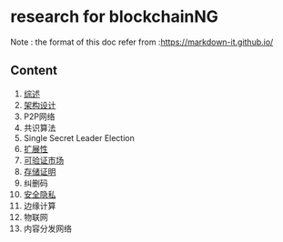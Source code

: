 # research for blockchainNG
Note : the format of this doc refer from :https://markdown-it.github.io/

## Content   

1. [综述](https://github.com/stone-note/blockchainNG/blob/master/01.%E7%BB%BC%E8%BF%B0/suvery.md)
2. [架构设计](https://github.com/stone-note/blockchainNG/blob/master/02.%E6%9E%B6%E6%9E%84%E8%AE%BE%E8%AE%A1/architecture.md)
3. P2P网络
4. 共识算法
5. Single Secret Leader Election
6. [扩展性](https://github.com/stone-note/blockchainNG/blob/master/06.%E6%89%A9%E5%B1%95%E6%80%A7/scalability.md)
7. [可验证市场](https://github.com/stone-note/blockchainNG/blob/master/07.%E5%8F%AF%E9%AA%8C%E8%AF%81%E5%B8%82%E5%9C%BA/verifiablemarket.md)
8. [存储证明](https://github.com/stone-note/blockchainNG/blob/master/08.%E5%AD%98%E5%82%A8%E8%AF%81%E6%98%8E/stroageproof.md)
9. 纠删码
10. [安全隐私](https://github.com/stone-note/blockchainNG/blob/master/10.%E5%AE%89%E5%85%A8%E9%9A%90%E7%A7%81/security.md)
11. 边缘计算
12. 物联网
13. 内容分发网络
